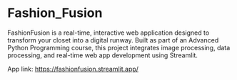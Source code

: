# Fashion_Fusion
FashionFusion is a real-time, interactive web application designed to transform your closet into a digital runway. Built as part of an Advanced Python Programming course, this project integrates image processing, data processing, and real-time web app development using Streamlit.


App link: https://fashionfusion.streamlit.app/